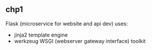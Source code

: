 ## chp1
Flask (microservice for website and api dev) uses:  
- jinja2 template engine
- werkzeug WSGI (webserver gateway interface) toolkit 